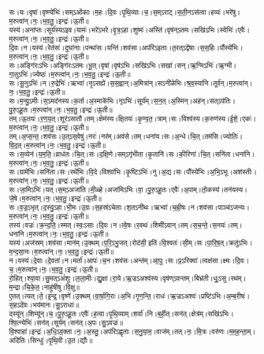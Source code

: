 

  
सः।यः।वृषा॑।वृष्ण्ये॑भिः॑।सम्ऽओ॑काः।म॒हः।दि॒वः।पृ॒थि॒व्याः।च॒।स॒म्ऽराट्।स॒ती॒नऽस॑त्वा।हव्यः॑।भरे॑षु।म॒रुत्वा॑न्।नः॒।भ॒व॒तु॒।इन्द्रः॑।ऊ॒ती॥  
यस्य॑।अना॑प्तः।सूर्य॑स्यऽइव।यामः॑।भरे॑ऽभरे।वृ॒त्र॒ऽहा।शुष्मः॑।अस्ति॑।वृष॑न्ऽतमः।सखि॑ऽभिः।स्वेभिः॑।एवैः॑।म॒रुत्वा॑न्।नः॒।भ॒व॒तु॒।इन्द्रः॑।ऊ॒ती॥  
दि॒वः।न।यस्य॑।रेत॑सः॑।दुघा॑नाः।पन्था॑सः।यन्ति॑।शव॑सा।अप॑रिऽइताः।त॒रत्ऽद्वे॑षाः।स॒स॒हिः।पौंस्ये॑भिः।म॒रुत्वा॑न्।नः॒।भ॒व॒तु॒।इन्द्रः॑।ऊ॒ती॥  
सः।अङ्गि॑रःऽभिः।अङ्गि॑रःऽतमः।भू॒त्।वृषा॑।वृष॑ऽभिः।सखि॑ऽभिः।सखा॑।सन्।ऋ॒ग्मिऽभिः॑।ऋ॒ग्मी।गा॒तुऽभिः॑।ज्येष्ठः॑।म॒रुत्वा॑न्।नः॒।भ॒व॒तु॒।इन्द्रः॑।ऊ॒ती॥  
सः।सू॒नुऽभिः॑।न।रु॒द्रेभिः॑।ऋभ्वा॑।नृ॒ऽसह्ये॑।स॒स॒ह्वान्।अ॒मित्रा॑न्।सऽनी॑ळेभिः।श्र॒व॒स्या॑नि।तूर्व॑न्।म॒रुत्वा॑न्।नः॒।भ॒व॒तु॒।इन्द्रः॑।ऊ॒ती॥  
सः।म॒न्यु॒ऽमीः।स॒ऽमद॑नस्य।क॒र्ता।अ॒स्माके॑भिः।नृऽभिः॑।सूर्य॑म्।स॒न॒त्।अ॒स्मिन्।अह॑न्।सत्ऽप॑तिः।पु॒रु॒ऽहू॒तः।म॒रुत्वा॑न्।नः॒।भ॒व॒तु॒।इन्द्रः॑।ऊ॒ती॥  
तम्।ऊ॒तयः॑।र॒ण॒य॒त्।शूर॑ऽसातौ।तम्।क्षेम॑स्य।क्षि॒तयः॑।कृ॒ण्व॒त॒।त्राम्।सः।विश्व॑स्य।क॒रुण॑स्य।ई॒शे॒।एकः॑।म॒रुत्वा॑न्।नः॒।भ॒व॒तु॒।इन्द्रः॑।ऊ॒ती॥  
तम्।अ॒प्स॒न्त॒।शव॑सः।उ॒त्ऽस॒वेषु॑।नरः॑।नर॑म्।अव॑से।तम्।धना॑य।सः।अ॒न्धे।चि॒त्।तम॑सि।ज्योतिः॑।वि॒द॒त्।म॒रुत्वा॑न्।नः॒।भ॒व॒तु॒।इन्द्रः॑।ऊ॒ती॥  
सः।स॒व्येन॑।य॒म॒ति॒।व्राध॑तः।चि॒त्।सः।द॒क्षि॒णे।सम्ऽगृ॑भीता।कृ॒तानि॑।सः।की॒रिणा॑।चि॒त्।सनि॑ता।धना॑नि।म॒रुत्वा॑न्।नः॒।भ॒व॒तु॒।इन्द्रः॑।ऊ॒ती॥  
सः।ग्रामे॑भिः।सनि॑ता।सः।रथे॑भिः।वि॒दे।विश्वा॑भिः।कृ॒ष्टिऽभिः॑।नु।अ॒द्य।सः।पौंस्ये॑भिः।अ॒भि॒ऽभूः।अश॑स्तीः।म॒रुत्वा॑न्।नः॒।भ॒व॒तु॒।इन्द्रः॑।ऊ॒ती॥  
सः।जा॒मिऽभिः॑।यत्।स॒म्ऽअजा॑ति।मी॒ळ्हे।अजा॑मिऽभिः।वा॒।पु॒रु॒ऽहू॒तः।एवैः॑।अ॒पाम्।तो॒कस्य॑।तन॑यस्य।जे॒षे।म॒रुत्वा॑न्।नः॒।भ॒व॒तु॒।इन्द्रः॑।ऊ॒ती॥  
सः।व॒ज्र॒ऽभृत्।द॒स्यु॒ऽहा।भी॒मः।उ॒ग्रः।स॒हस्र॑ऽचेताः।श॒तऽनी॑थः।ऋभ्वा॑।च॒म्री॒षः।न।शव॑सा।पाञ्च॑ऽजन्यः।म॒रुत्वा॑न्।नः॒।भ॒व॒तु॒।इन्द्रः॑।ऊ॒ती॥  
तस्य॑।वज्रः॑।क्र॒न्द॒ति॒।स्मत्।स्वः॒ऽसाः।दि॒वः।न।त्वे॒षः।र॒वथः॑।शिमी॑ऽवान्।तम्।स॒च॒न्ते॒।स॒नयः॑।तम्।धना॑नि।म॒रुत्वा॑न्।नः॒।भ॒व॒तु॒।इन्द्रः॑।ऊ॒ती॥  
यस्य॑।अज॑स्रम्।शव॑सा।मान॑म्।उ॒क्थम्।प॒रि॒ऽभु॒जत्।रोद॑सी॒ इति॑।वि॒श्वतः॑।सी॒म्।सः।पा॒रि॒ष॒त्।क्रतु॑ऽभिः।म॒न्द॒सा॒नः।म॒रुत्वा॑न्।नः॒।भ॒व॒तु॒।इन्द्रः॑।ऊ॒ती॥  
न।यस्य॑।दे॒वाः।दे॒वता॑।न।मर्ता॑।आपः॑।च॒न।शव॑सः।अन्त॑म्।आ॒पुः।सः।प्र॒ऽरिक्वा॑।त्वक्ष॑सा।क्ष्मः।दि॒वः।च॒।म॒रुत्वा॑न्।नः॒।भ॒व॒तु॒।इन्द्रः॑।ऊ॒ती॥  
रो॒हित्।श्या॒वा।सु॒मत्ऽअं॑शुः।ल॒ला॒मीः।द्यु॒क्षा।रा॒ये।ऋ॒ज्रऽअश्व॑स्य।वृष॑ण्ऽवन्तम्।बिभ्र॑ती।धूः॒ऽसु।रथ॑म्।म॒न्द्रा।चि॒के॒त॒।नाहु॑षीषु।वि॒क्षु॥  
ए॒तत्।त्यत्।ते॒।इ॒न्द्र॒।वृष्णे॑।उ॒क्थम्।वा॒र्षा॒गि॒राः।अ॒भि।गृ॒ण॒न्ति॒।राधः॑।ऋ॒ज्रऽअश्वः॑।प्रष्टि॑ऽभिः।अ॒म्ब॒रीषः॑।स॒हऽदे॑वः।भय॑मानः।सु॒ऽराधाः॑॥  
दस्यू॑न्।शिम्यू॑न्।च॒।पु॒रु॒ऽहू॒तः।एवैः॑।ह॒त्वा।पृ॒थि॒व्याम्।शर्वा॑।नि।ब॒र्ही॒त्।सन॑त्।क्षेत्र॑म्।सखि॑ऽभिः।श्वि॒त्न्येभिः॑।सन॑त्।सूर्य॑म्।सन॑त्।अ॒पः।सु॒ऽवज्रः॑॥  
वि॒श्वाहा॑।इन्द्रः॑।अ॒धि॒ऽव॒क्ता।नः॒।अ॒स्तु॒।अप॑रिऽह्वृताः।स॒नु॒या॒म॒।वाज॑म्।तत्।नः॒।मि॒त्रः।वरु॑णः।म॒म॒ह॒न्ता॒म्।अदि॑तिः।सिन्धुः॑।पृ॒थि॒वी।उ॒त।द्यौः॥  
